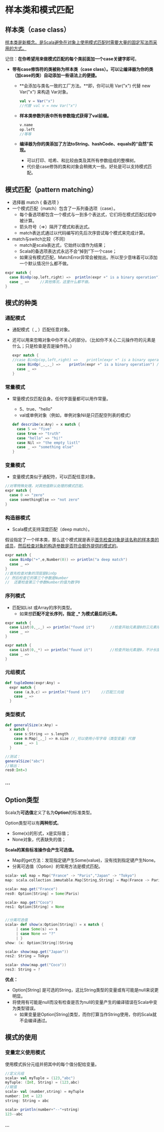 # 样本类和模式匹配

## 样本类（case class）

<u>样本类是新概念。是Scala避免在对象上使用模式匹配时需要大量的固定写法而采用的方式。</u>

记住：**在你希望用来做模式匹配的每个类前面加一个case关键字即可**。

- **带有case修饰符的类被称为样本类（case class）。可以让编译器为你的类（加case的类）自动添加一些语法上的便捷。**

  - **会添加与类名一致的工厂方法。**即，你可以用 Var("x") 代替 new Var("x") 来构造 Var对象。

    ```scala
    val v = Var("x")
    //代替 val v = new Var("x")
    ```

  - **样本类参数列表中所有参数隐式获得了val前缀。**

    ```scala
    v.name
    op.left
    //等等
    ```

  - **编译器为你的类添加了方法toString、hashCode、equals的“自然”实现。**

    - 可以打印、哈希、和比较由类及其所有参数组成的整棵树。
    - 代价是case修饰的类和对象会稍微大一些。好处是可以支持模式匹配。

## 模式匹配（pattern matching）

- 选择器 match { 备选项 }
- 一个模式匹配（match）包含了一系列备选项（case）。
  - 每个备选项都包含一个模式与一到多个表达式，它们将在模式匹配过程中被计算。
  - 箭头符号（=>）隔开了模式和表达式。
  - match表达式通过以代码编写的先后次序尝试每个模式来完成计算。
- match与switch比较（不同）
  - match是scala表达式，它始终以值作为结果；
  - Scala的备选项表达式永远不会“掉到”下一个case；
  - 如果没有模式匹配，MatchError异常会被抛出。所以至少意味着可以添加一个默认情况什么都不做。

```scala
expr match {
  case BinOp(op,left,right) =>	println(expr +" is a binary operation")
  case _ =>		//其他情况，这里什么都不做。
}
```

## 模式的种类

### 通配模式

- 通配模式（ _ ）匹配任意对象。

- 还可以用来忽略对象中你不关心的部分。（比如你不关心二元操作符的元素是什么；只是检查是否是操作符。）

  ```scala
  expr match {
  //case BinOp(op,left,right) =>	println(expr +" is a binary operation")
    case BinOp(_,_,_) =>	println(expr +" is a binary operation")	//用_代替了op、left、right。
    case _ =>	
  }
  ```

### 常量模式

- 常量模式仅匹配自身。任何字面量都可以用作常量。

  - 5、true、"hello"
  - val或单例对象（例如，单例对象Nil是只匹配空列表的模式）

  ```scala
  def describe(x:Any) = x match {
    case 5 => "five"
    case true => "truth"
    case "hello" => "hi!"
    case Nil => "the empty listl"
    case _ => "something else"
  }
  ```

### 变量模式

- 变量模式类似于通配符，可以匹配任意对象。

```scala
//对零特殊处理。对其他值默认处理的模式匹配。
expr match {
  case 0 => "zero"
  case somethingElse => "not zero"
}
```



### 构造器模式

- Scala模式支持深度匹配（deep match）。

假设指定了一个样本类，那么这个模式就是表示<u>首先检查对象是该名称的样本类的成员</u>，<u>然后检查对象的构造参数是否符合额外提供的模式的</u>。

```scala
expr match {
  case BinOp("+",e,Number(0)) => println("a deep match")
  case _ => 
}
//首先检查对象的顶层是BinOp
// 然后检查它的第三个参数是Number
//	还要检查第三个参数Number的值为数字0
```

### 序列模式

- 匹配如List 或Array的序列类型。
  - 如果想**匹配不定长序列，指定 _* 为模式最后的元素。**

```scala
expr match {
  case List(0,_,_) => println("found it")		//检查开始元素是0的三元素序列
  case _ => 
}

expr match {
  case List(0,_*) => println("found it")		//检查开始元素是0，不计长度的任意列表。
  case _ => 
}
```

### 元组模式

```scala
def tupleDemo(expr:Any) =
  expr match {
    case (a,b,c) => println("found it")		//匹配三元组
    case _ => 
  }
```

### 类型模式

```scala
def generalSize(x:Any) =
  x match {
    case s:String => s.length
    case m:Map[_,_] => m.size //_可以使用小写字母（类型变量）代替
    case _ => 1
  }

//测试：
generalSize("abc")
//输出：
res0:Int=3
```



### ...



## Option类型

Scala为**可选值**定义了名为**Option**的标准类型。

Option类型可以有**两种形式**。

- Some(x)的形式，x是实际值；
- None对象，代表缺失的值；



**Scala的某些标准操作会产生可选值。**

- Map的get方法：发现指定键产生Some(value)，没有找到指定键产生None。
- 分离可选值（Option）的常用方法是模式匹配。

```scala
scala> val map = Map("France" -> "Paris","Japan" -> "Tokyo")
map: scala.collection.immutable.Map[String,String] = Map(France -> Paris, Japan -> Tokyo)

scala> map.get("France")
res0: Option[String] = Some(Paris)

scala> map.get("Coco")
res1: Option[String] = None


//分离可选值
scala> def show(x:Option[String]) = x match {
     | case Some(s) => s
     | case None => "?"
     | }
show: (x: Option[String])String

scala> show(map.get("Japan"))
res2: String = Tokyo

scala> show(map.get("Coco"))
res3: String = ?
```

**优点：**

- Option[String] 是可选的String，这比String类型的变量或有可能是null来说更明显。
- 将使用有可能是null而没有检查是否为null的变量产生的编译错误在Scala中变为类型错误。
  - 如果变量是Option[String]类型，而你打算当作String使用，你的Scala就不会编译通过。

## 模式的使用

### 变量定义使用模式

使用模式拆分元组并把其中的每个值分配给变量。

```scala
//定义元组
scala> val myTuple = (123,"abc")
myTuple: (Int, String) = (123,abc)
//赋值
scala> val (number,string) = myTuple
number: Int = 123
string: String = abc

scala> println(number+"--"+string)
123--abc
```

#### ...